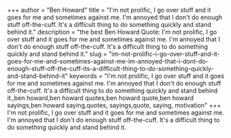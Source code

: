 +++
author = "Ben Howard"
title = "I'm not prolific, I go over stuff and it goes for me and sometimes against me. I'm annoyed that I don't do enough stuff off-the-cuff. It's a difficult thing to do something quickly and stand behind it."
description = "the best Ben Howard Quote: I'm not prolific, I go over stuff and it goes for me and sometimes against me. I'm annoyed that I don't do enough stuff off-the-cuff. It's a difficult thing to do something quickly and stand behind it."
slug = "im-not-prolific-i-go-over-stuff-and-it-goes-for-me-and-sometimes-against-me-im-annoyed-that-i-dont-do-enough-stuff-off-the-cuff-its-a-difficult-thing-to-do-something-quickly-and-stand-behind-it"
keywords = "I'm not prolific, I go over stuff and it goes for me and sometimes against me. I'm annoyed that I don't do enough stuff off-the-cuff. It's a difficult thing to do something quickly and stand behind it.,ben howard,ben howard quotes,ben howard quote,ben howard sayings,ben howard saying,quotes, sayings,quote, saying, motivation"
+++
I'm not prolific, I go over stuff and it goes for me and sometimes against me. I'm annoyed that I don't do enough stuff off-the-cuff. It's a difficult thing to do something quickly and stand behind it.
